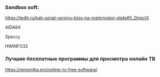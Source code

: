 ### Sandbox soft:
https://te4h.ru/kak-uznat-versiyu-bios-na-materinskoj-plate#5_DirectX

AIDA64

Speccy

HWINFO32

### Лучшие бесплатные программы для просмотра онлайн ТВ
https://remontka.pro/online-tv-free-software/

